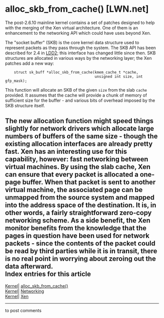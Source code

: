 # alloc_skb_from_cache() [LWN.net]

The post-2.6.10 mainline kernel contains a set of patches designed to help with the merging of the Xen virtual architecture. One of them is an enhancement to the networking API which could have uses beyond Xen. 

The "socket buffer" (SKB) is the core kernel data structure used to represent packets as they pass through the system. The SKB API has been described for 2.4 in [LDD2](http://lwn.net/Kernel/LDD2/ch14.lwn#t9); this interface has changed little since then. SKB structures are allocated in various ways by the networking layer; the Xen patches add a new way: 
    
    
        struct sk_buff *alloc_skb_from_cache(kmem_cache_t *cache,
                                             unsigned int size, int gfp_mask);
    

This function will allocate an SKB of the given `size` from the slab `cache` provided. It assumes that the cache will provide a chunk of memory of sufficient size for the buffer - and various bits of overhead imposed by the SKB structure itself. 

The new allocation function might speed things slightly for network drivers which allocate large numbers of buffers of the same size - though the existing allocation interfaces are already pretty fast. Xen has an interesting use for this capability, however: fast networking between virtual machines. By using the slab cache, Xen can ensure that every packet is allocated a one-page buffer. When that packet is sent to another virtual machine, the associated page can be unmapped from the source system and mapped into the address space of the destination. It is, in other words, a fairly straightforward zero-copy networking scheme. As a side benefit, the Xen monitor benefits from the knowledge that the pages in question have been used for network packets - since the contents of the packet could be read by third parties while it is in transit, there is no real point in worrying about zeroing out the data afterward.  
Index entries for this article  
---  
[Kernel](/Kernel/Index)| [alloc_skb_from_cache()](/Kernel/Index#alloc_skb_from_cache)  
[Kernel](/Kernel/Index)| [Networking](/Kernel/Index#Networking)  
[Kernel](/Kernel/Index)| [Xen](/Kernel/Index#Xen)  
  


* * *

to post comments 
